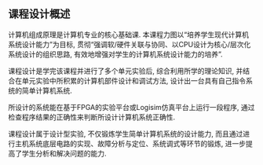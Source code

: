 ## 课程设计概述

计算机组成原理是计算机专业的核心基础课. 本课程力图以“培养学生现代计算机系统设计能力”为目标, 贯彻“强调软/硬件关联与协同、以CPU设计为核心/层次化系统设计的组织思路, 有效地增强对学生的计算机系统设计能力的培养”.

课程设计是学完该课程并进行了多个单元实验后, 综合利用所学的理论知识, 并结合在单元实验中所积累的计算机部件设计和调试方法, 设计出一台具有自己指令系统的简单计算机系统.

所设计的系统能在基于FPGA的实验平台或Logisim仿真平台上运行一段程序, 通过检查程序结果的正确性来判断所设计计算机系统正确性.

课程设计属于设计型实验, 不仅锻炼学生简单计算机系统的设计能力, 而且通过进行主机系统底层电路的实现、故障分析与定位、系统调式等环节的锻炼, 进一步提高了学生分析和解决问题的能力.
